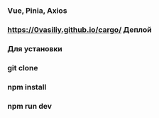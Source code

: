 ### Vue, Pinia, Axios
### https://0vasiliy.github.io/cargo/ Деплой
### Для установки
### git clone
### npm install
### npm run dev

